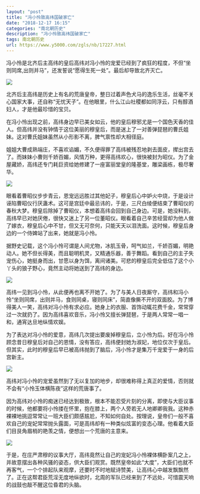 ```yaml
---
layout: "post"
title: "冯小怜致高纬国破家亡"
date: "2018-12-17 16:15"
categories: "南北朝历史"
description: "冯小怜致高纬国破家亡"
tags: 南北朝历史
url: https://www.y5000.com/zgls/nb/17227.html
---
```






冯小怜是北齐后主高纬的皇后高纬对冯小怜的宠爱已经到了疯狂的程度，不但“坐则同席,出则并马”，还发誓说“愿得生死一处”。最后却导致北齐灭亡。

![](https://img.y5000.com/uploads/allimg/170316/11062W256-0.jpg)

北齐后主高纬是历史上有名的荒唐皇帝，整日过着声色犬马的逸乐生活，丝毫不关心国家大事，还自称“无忧天子”。在他眼里，什么江山社稷都如同浮云，只有醇酒妇人，才是他最珍惜的宝贝。

在冯小怜出现之前，高纬身边早已美女如云，他的皇后穆邪尤是一个国色天香的佳人。但高纬并没有钟情于这位美丽的穆皇后，而是迷上了一对善弹琵琶的曹氏姐妹。这对曹氏姐妹虽然从小形影不离，脾气禀性却大相径庭。

姐姐大曹成熟端庄，不喜欢谄媚，不久便得罪了高纬被残忍地剥去面皮，撵出宫去了。而妹妹小曹则千娇百媚，风情万种，更得高纬欢心，很快被封为昭仪。为了金屋藏娇，高纬还专门耗巨资给她修建了一座富丽堂皇的隆基堂，雕梁画栋，极尽奢华。

![](https://img.y5000.com/uploads/allimg/170316/11062S534-1.jpg)

眼看着曹昭仪步步青云，恩宠远远胜过其他妃子，穆皇后心中妒火中烧，于是设计诬陷曹昭仪行厌蛊术。这可是宫廷中最忌讳的，于是，三尺白绫便结束了曹昭仪的春秋大梦。穆皇后除掉了曹昭仪，本想着高纬会回到自己身边。可是，她没料到，高纬早已对她厌倦，很快又迷上了另一位董昭仪。眼看着自己辛苦经营却为他人做了嫁衣，穆皇后心中不甘，但又无可奈何，只能天天以泪洗面。这时候，穆皇后身边的一个侍婢站了出来，她就是冯小怜。

据野史记载，这个冯小怜可谓是人间尤物，冰肌玉骨，呵气如兰，千娇百媚，明艳动人。她不但长得美，而且聪明机灵，又精通乐器，善于舞蹈。看到自己的主子失宠伤心，她挺身而出，甘愿以身为饵，离间诸美。可悲的穆皇后完全低估了这个小丫头的狼子野心，竟然主动将她送到了高纬的身边。

![](https://img.y5000.com/uploads/allimg/170316/11062VZ6-2.jpg)

高纬一见到冯小怜，从此便再也离不开她了。为了与美人日夜厮守，高纬和冯小怜“坐则同席，出则并马，食则同桌，寝则同床”，简直像撕不开的双面胶。为了博得美人一笑，高纬对冯小怜有求必应。她身上的衣服、首饰动辄花费千金，常常穿过一次就扔了。因为高纬喜欢音乐，冯小怜又擅长弹琵琶，于是两人常常一唱一和，通宵达旦地纵情欢娱。

为了表达对冯小怜的爱意，高纬几次提出要废掉穆皇后，立小怜为后。好在冯小怜顾念昔日穆皇后对自己的恩情，没有答应，高纬便封她为淑妃，地位仅次于皇后。但其实，此时的穆皇后早已被高纬抛到了脑后，冯小怜才是集万千宠爱于一身的后宫新主。

![](https://img.y5000.com/uploads/allimg/170316/11062Q255-3.jpg)

高纬对冯小怜的宠爱虽然到了无以复加的地步，却很难称得上真正的爱情，否则就不会有“小怜玉体横陈夜”这样的荒唐事了。

因为高纬对小怜的痴迷已经达到极致，根本不能忍受片刻的分离，即使与大臣议事的时候，他都要将小怜搂在怀里，抱在膝上，两个人旁若无人地卿卿我我。这种赤裸裸地挑逗常常让一班大臣们颇感尴尬，不知如何自处。按理说，皇帝们一般不喜欢自己的宠妃常常抛头露面，可是高纬却有一种类似炫富的变态心理。他看着大臣们目艮角眉梢的艳羡之情，便想出一个荒唐的主意来。

![](https://img.y5000.com/uploads/allimg/170316/11062R1c-4.jpg)

于是，在庄严肃穆的议事大厅，高纬竟然让自己的宠妃冯小怜裸体横卧案几之上，并故意摆出各种风骚的姿态，供大臣们观赏。既然皇帝如此“大度”，大臣们也就不再客气，一个个排起队来观摩，还要时不时地赋诗赞美，让高纬心中越发飘飘然了。正在这帮君臣荒淫无度地纵欲时，北周的军队已经来到了不远处，可惜震天响的战鼓也敲不醒这位昏君的头脑。
